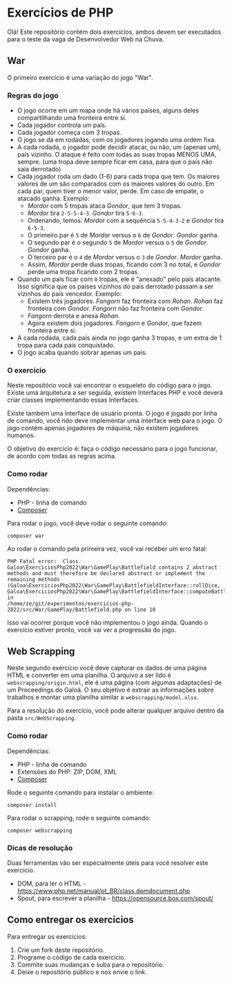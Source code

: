 # Exercícios de PHP

Olá! Este repositório contém dois exercícios, ambos devem ser executados para o teste da vaga de Desenvolvedor Web na Chuva.

## War

O primeiro exercício é uma variação do jogo "War".

### Regras do jogo

* O jogo ocorre em um mapa onde há vários países, alguns deles compartilhando uma fronteira entre si.
* Cada jogador controla um país.
* Cada jogador começa com 3 tropas.
* O jogo se dá em rodadas, com os jogadores jogando uma ordem fixa.
* A cada rodada, o jogador pode decidir atacar, ou não, um (apenas um), país vizinho. O ataque é feito com todas as suas tropas MENOS UMA, sempre. (uma tropa deve sempre ficar em casa, para que o país não saia derrotado)
* Cada jogador roda um dado (1-6) para cada tropa que tem. Os maiores valores de um são comparados com os maiores valores do outro. Em cada par, quem tiver o menor valor, perde. Em caso de empate, o atacado ganha. Exemplo:
  * _Mordor_ com 5 tropas ataca _Gondor_, que tem 3 tropas.
  * _Mordor_ tira `2-5-5-4-3`. _Gondor_ tira `5-6-3`.
  * Ordenando, temos: _Mordor_ com a sequência `5-5-4-3-2` e _Gondor_ tira `6-5-3`.
  * O primeiro par é `5` de _Mordor_ versus o `6` de _Gondor_. _Gondor_ ganha.
  * O segundo par é o segundo `5` de _Mordor_ versus o `5` de _Gondor_. _Gondor_ ganha.
  * O terceiro par é o `4` de _Mordor_ versus o `3` de _Gondor_. _Mordor_ ganha.
  * Assim, _Mordor_ perde duas tropas, ficando com 3 no total, e _Gondor_ perde uma tropa ficando com 2 tropas.
* Quando um país ficar com `0` tropas, ele é "anexado" pelo país atacante. Isso significa que os países vizinhos do país derrotado passam a ser vizinhos do país vencedor. Exemplo:
  * Existem três jogadores. _Fangorn_ faz fronteira com _Rohan_. _Rohan_ faz fronteira com _Gondor_. _Fangorn_ não faz fronteira com _Gondor_.
  * _Fangorn_ derrota e anexa _Rohan_.
  * Agora existem dois jogadores. _Fangorn_ e _Gondor_, que fazem fronteira entre si.
* A cada rodada, cada país ainda no jogo ganha 3 tropas, e um extra de 1 tropa para cada país conquistado.
* O jogo acaba quando sobrar apenas um país.

### O exercício

Neste repositório você vai encontrar o esqueleto do código para o jogo. Existe uma arquitetura a ser seguida, existem Interfaces PHP e você deverá criar classes implementando essas Interfaces.

Existe também uma interface de usuário pronta. O jogo é jogado por linha de comando, você _não_ deve implementar uma interface web para o jogo. O jogo contém apenas jogadores de máquina, não existem jogadores humanos.

O objetivo do exercício é: faça o código necessário para o jogo funcionar, de acordo com todas as regras acima.

### Como rodar

Dependências:

* PHP - linha de comando
* [Composer](https://getcomposer.org/download/)

Para rodar o jogo, você deve rodar o seguinte comando:

```
composer war
```

Ao rodar o comando pela primeira vez, você vai receber um erro fatal:

```
PHP Fatal error:  Class Galoa\ExerciciosPhp2022\War\GamePlay\Battlefield contains 2 abstract
methods and must therefore be declared abstract or implement the remaining methods (Galoa\ExerciciosPhp2022\War\GamePlay\BattlefieldInterface::rollDice,
Galoa\ExerciciosPhp2022\War\GamePlay\BattlefieldInterface::computeBattle) in
/home/ze/git/experimentos/exercicios-php-2022/src/War/GamePlay/Battlefield.php on line 10
```

Isso vai ocorrer porque você não implementou o jogo ainda. Quando o exercício estiver pronto, você vai ver a progressão do jogo.

## Web Scrapping

Neste segundo exercício você deve capturar os dados de uma página HTML e converter em uma planilha. O arquivo a ser lido é `webscrapping/origin.html`, ele é uma página (com algumas adaptações) de um Proceedings do Galoá. O seu objetivo é extrair as informações sobre trabalhos e montar uma planilha similar a `webscrapping/model.xlsx`.

Para a resolução do exercício, você pode alterar qualquer arquivo dentro da pasta `src/WebScrapping`.

### Como rodar

Dependências:

* PHP - linha de comando
* Extensões do PHP: ZIP, DOM, XML
* [Composer](https://getcomposer.org/)

Rode o seguinte comando para instalar o ambiente:

```
composer install
```

Para rodar o scrapping, rode o seguinte comando:

```
composer webscrapping
```

### Dicas de resolução

Duas ferramentas vão ser especialmente úteis para você resolver este exercício.

* DOM, para ler o HTML - https://www.php.net/manual/pt_BR/class.domdocument.php
* Spout, para escrever a planilha - https://opensource.box.com/spout/

## Como entregar os exercícios

Para entregar os exercícios:

1. Crie um fork deste repositório.
2. Programe o código de cada exercício.
3. Commite suas mudanças e suba para o repositório.
4. Deixe o repositório público e nos envie o link.
